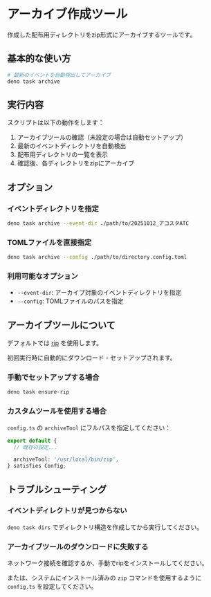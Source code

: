 # アーカイブ作成ツール

作成した配布用ディレクトリをzip形式にアーカイブするツールです。

## 基本的な使い方

```bash
# 最新のイベントを自動検出してアーカイブ
deno task archive
```

## 実行内容

スクリプトは以下の動作をします：

1. アーカイブツールの確認（未設定の場合は自動セットアップ）
2. 最新のイベントディレクトリを自動検出
3. 配布用ディレクトリの一覧を表示
4. 確認後、各ディレクトリをzipにアーカイブ

## オプション

### イベントディレクトリを指定

```bash
deno task archive --event-dir ./path/to/20251012_アコスタATC
```

### TOMLファイルを直接指定

```bash
deno task archive --config ./path/to/directory.config.toml
```

### 利用可能なオプション

- `--event-dir`: アーカイブ対象のイベントディレクトリを指定
- `--config`: TOMLファイルのパスを指定

## アーカイブツールについて

デフォルトでは [rip](https://github.com/hidari/rip-zip) を使用します。

初回実行時に自動的にダウンロード・セットアップされます。

### 手動でセットアップする場合

```bash
deno task ensure-rip
```

### カスタムツールを使用する場合

`config.ts` の `archiveTool` にフルパスを指定してください：

```typescript
export default {
  // 既存の設定...

  archiveTool: '/usr/local/bin/zip',
} satisfies Config;
```

## トラブルシューティング

### イベントディレクトリが見つからない

`deno task dirs` でディレクトリ構造を作成してから実行してください。

### アーカイブツールのダウンロードに失敗する

ネットワーク接続を確認するか、手動でripをインストールしてください。

または、システムにインストール済みの `zip` コマンドを使用するように `config.ts` を設定してください。
